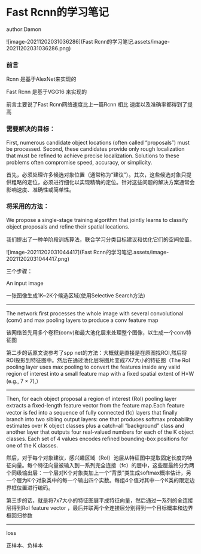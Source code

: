 # Fast Rcnn的学习笔记

author:Damon

![image-20211202031036286](Fast Rcnn的学习笔记.assets/image-20211202031036286.png)

### 前言

Rcnn         是基于AlexNet来实现的

Fast Rcnn 是基于VGG16 来实现的

前言主要说了Fast Rcnn网络速度比上一篇Rcnn 相比 速度以及准确率都得到了提高

### 需要解决的目标：

 First, numerous candidate object locations (often called “proposals”) must be processed. Second, these candidates provide only rough localization that must be reﬁned to achieve precise localization. Solutions to these problems often compromise speed, accuracy, or simplicity.

首先，必须处理许多候选对象位置（通常称为“建议”）。其次，这些候选对象只提供粗略的定位，必须进行细化以实现精确的定位。针对这些问题的解决方案通常会影响速度、准确性或简单性。

### 将采用的方法：

We propose a single-stage training algorithm that jointly learns to classify object proposals and reﬁne their spatial locations.

我们提出了一种单阶段训练算法，联合学习分类目标建议和优化它们的空间位置。

![image-20211202031044417](Fast Rcnn的学习笔记.assets/image-20211202031044417.png)

 

三个步骤：

An input image

一张图像生成1K~2K个候选区域(使用Selective Search方法) 

****

The network ﬁrst processes the whole image with several convolutional (conv) and max pooling layers to produce a conv feature map

该网络首先用多个卷积(conv)和最大池化层来处理整个图像，以生成一个conv特征图

第二步的话原文说参考了spp net的方法：大概就是直接是在原图找ROI,然后将ROI投影到特征图中。然后在通过池化层将图片变成7X7大小的特征图（The RoI pooling layer uses max pooling to convert the features inside any valid region of interest into a small feature map with a ﬁxed spatial extent of H×W (e.g., 7 × 7),）

****

Then, for each object proposal a region of interest (RoI) pooling layer extracts a ﬁxed-length feature vector from the feature map.Each feature vector is fed into a sequence of fully connected (fc) layers that ﬁnally branch into two sibling output layers: one that produces softmax probability estimates over K object classes plus a catch-all “background” class and another layer that outputs four real-valued numbers for each of the K object classes. Each set of 4 values encodes reﬁned bounding-box positions for one of the K classes.

然后，对于每个对象建议，感兴趣区域（RoI）池层从特征图中提取固定长度的特征向量。每个特征向量被输入到一系列完全连接（fc）的层中，这些层最终分为两个同级输出层：一个层对K个对象类加上一个“背景”类生成softmax概率估计，另一个层为K个对象类中的每一个输出四个实数。每组4个值对其中一个K类的限定边界框位置进行编码。

第三步的话，就是将7x7大小的特征图展平成特征向量，然后通过一系列的全连接层得到RoI feature vector ，最后并联两个全连接层分别得到一个目标概率和边界框回归参数

****

 loss

正样本、负样本

